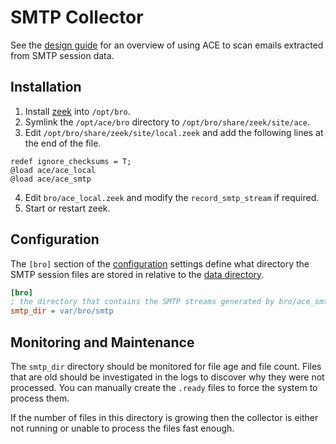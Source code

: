 # SMTP Collector

See the [design guide](../design/smtp_collector.md) for an overview of using ACE to scan emails extracted from SMTP session data.

## Installation

1. Install [zeek](https://zeek.org/) into `/opt/bro`.
2. Symlink the `/opt/ace/bro` directory to `/opt/bro/share/zeek/site/ace`.
3. Edit `/opt/bro/share/zeek/site/local.zeek` and add the following lines at the end of the file.

```text
redef ignore_checksums = T;
@load ace/ace_local
@load ace/ace_smtp
```

4. Edit `bro/ace_local.zeek` and modify the `record_smtp_stream` if required.
5. Start or restart zeek.

## Configuration

The `[bro]` section of the [configuration](../design/configuration.md) settings define what directory the SMTP session files are stored in relative to the [data directory](../design/data_dir.md).

```ini
[bro]
; the directory that contains the SMTP streams generated by bro/ace_smtp.bro (relative to DATA_DIR)
smtp_dir = var/bro/smtp
```

## Monitoring and Maintenance 

The `smtp_dir` directory should be monitored for file age and file count. Files that are old should be investigated in the logs to discover why they were not processed. You can manually create the `.ready` files to force the system to process them.

If the number of files in this directory is growing then the collector is either not running or unable to process the files fast enough.
